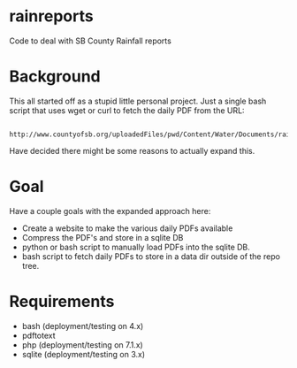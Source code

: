 # rainreports
Code to deal with SB County Rainfall reports

# Background
This all started off as a stupid little personal project.
Just a single bash script that uses wget or curl to fetch the daily PDF from the URL:
```
  http://www.countyofsb.org/uploadedFiles/pwd/Content/Water/Documents/rainfallreport.pdf
```
Have decided there might be some reasons to actually expand this.

# Goal
Have a couple goals with the expanded approach here:
* Create a website to make the various daily PDFs available
* Compress the PDF's and store in a sqlite DB
* python or bash script to manually load PDFs into the sqlite DB.
* bash script to fetch daily PDFs to store in a data dir outside of the repo tree.

# Requirements
* bash (deployment/testing on 4.x)
* pdftotext 
* php (deployment/testing on 7.1.x)
* sqlite (deployment/testing on 3.x)

